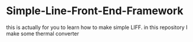 # Simple-Line-Front-End-Framework
this is actually for you to learn how to make simple LIFF. in this repository I make some thermal converter

